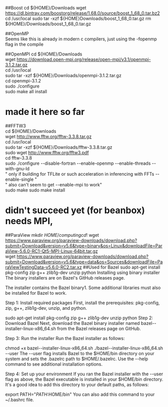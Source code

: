 ##Boost
cd ${HOME}/Downloads
wget https://dl.bintray.com/boostorg/release/1.68.0/source/boost_1_68_0.tar.bz2
cd /usr/local
sudo tar -xzf ${HOME}Downloads/boost_1_68_0.tar.gz
rm ${HOME}/Downloads/boost_1_68_0.tar.gz

##OpenMP  
Seems like this is already in modern c compilers, just using the -fopenmp flag in the compile


##OpenMPI
cd ${HOME}/Downloads  
wget https://download.open-mpi.org/release/open-mpi/v3.1/openmpi-3.1.2.tar.gz  
cd /usr/local  
sudo tar -xzf ${HOME}/Downloads/openmpi-3.1.2.tar.gz  
cd openmpi-3.1.2  
sudo ./configure  
sudo make all install   
# made it here so far  


##FFTW3  
cd ${HOME}/Downloads  
wget http://www.fftw.org/fftw-3.3.8.tar.gz  
cd /usr/local  
sudo tar -xzf ${HOME}/Downloads/fftw-3.3.8.tar.gz  
sudo wget http://www.fftw.org/fftw3.pdf  
cd fftw-3.3.8  
sudo ./configure --disable-fortran --enable-openmp --enable-threads --with-gnu-ld  
	" only if building for TFLite or such acceleration in inferencing with FFTs --enable-single "  
	" also can't seem to get --enable-mpi to work"   
sudo make
sudo make install
# didn't succeed yet (for beanbox) needs MPI, 

##ParaView
mkdir ${HOME}/computing
cd !$
wget https://www.paraview.org/paraview-downloads/download.php?submit=Download&version=v5.6&type=binary&os=Linux&downloadFile=ParaView-5.6.0-RC1-Qt5-MPI-Linux-64bit.tar.gz  
wget https://www.paraview.org/paraview-downloads/download.php?submit=Download&version=v5.6&type=data&os=Sources&downloadFile=ParaViewTestingData-v5.6.0-RC2.tar.xz
##Used for Bazel
sudo apt-get install pkg-config zip g++ zlib1g-dev unzip python
Installing using binary installer
The binary installers are on Bazel's GitHub releases page.

The installer contains the Bazel binary1. Some additional libraries must also be installed for Bazel to work.

Step 1: Install required packages
First, install the prerequisites: pkg-config, zip, g++, zlib1g-dev, unzip, and python.

sudo apt-get install pkg-config zip g++ zlib1g-dev unzip python
Step 2: Download Bazel
Next, download the Bazel binary installer named bazel-<version>-installer-linux-x86_64.sh from the Bazel releases page on GitHub.

Step 3: Run the installer
Run the Bazel installer as follows:

chmod +x bazel-<version>-installer-linux-x86_64.sh
./bazel-<version>-installer-linux-x86_64.sh --user
The --user flag installs Bazel to the $HOME/bin directory on your system and sets the .bazelrc path to $HOME/.bazelrc. Use the --help command to see additional installation options.

Step 4: Set up your environment
If you ran the Bazel installer with the --user flag as above, the Bazel executable is installed in your $HOME/bin directory. It's a good idea to add this directory to your default paths, as follows:

export PATH="$PATH:$HOME/bin"
You can also add this command to your ~/.bashrc file.


